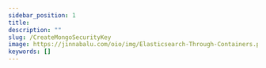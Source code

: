 ```yaml
---
sidebar_position: 1
title: 
description: ""
slug: /CreateMongoSecurityKey
image: https://jinnabalu.com/oio/img/Elasticsearch-Through-Containers.png
keywords: []
---
```

